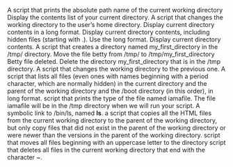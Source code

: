 A script that prints the absolute path name of the current working directory
Display the contents list of your current directory.
A script that changes the working directory to the user’s home directory.
Display current directory contents in a long format.
Display current directory contents, including hidden files (starting with .). Use the long format.
Display current directory contents.
A script that creates a directory named my_first_directory in the /tmp/ directory.
Move the file betty from /tmp/ to /tmp/my_first_directory
Betty file deleted.
Delete the directory my_first_directory that is in the /tmp directory.
A script that changes the working directory to the previous one.
A script that lists all files (even ones with names beginning with a period character, which are normally hidden) in the current directory and the parent of the working directory and the /boot directory (in this order), in long format.
 script that prints the type of the file named iamafile. The file iamafile will be in the /tmp directory when we will run your script.
 A symbolic link to /bin/ls, named __ls__.
a script that copies all the HTML files from the current working directory to the parent of the working directory, but only copy files that did not exist in the parent of the working directory or were newer than the versions in the parent of the working directory.
 script that moves all files beginning with an uppercase letter to the directory
script that deletes all files in the current working directory that end with the character ~.
